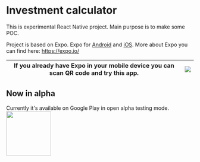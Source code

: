 Investment calculator
===================
This is experimental React Native project. Main purpose is to make some POC.

Project is based on Expo. Expo for [Android](https://play.google.com/store/apps/details?id=host.exp.exponent&hl=en) and [iOS](https://itunes.apple.com/us/app/expo-client/id982107779?mt=8). More about Expo you can find here: https://expo.io/

|If you already have Expo in your mobile device you can scan QR code and try this app.|[![](https://lh3.googleusercontent.com/-stCDjz-JbQY/WkSq1_osaII/AAAAAAAACGU/zSDRtaK4DCQ2ySWR_NtcEBWUK3L0WnunQCLcBGAs/s0/InvestmentCalcExpoQR.jpg)](https://expo.io/@gramulos/investment-calculator)|
|:-:|:-:|

**Now in alpha**
-------------------
Currently it's available on Google Play in open alpha testing mode.
[<img src="https://acceptmission.com/wp-content/uploads/2017/03/Get_it_on_Google_play.svg.png" width="120">](https://play.google.com/store/apps/details?id=com.gramulos.investmentcalc)
